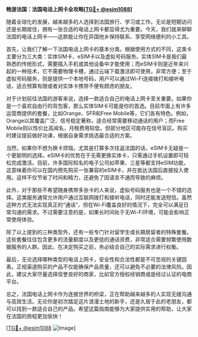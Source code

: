 **畅游法国：法国电话上网卡全攻略[[TG💪+ @esim1088](https://t.me/s/esim1088)]**

随着全球化的发展，越来越多的人选择到法国旅行、学习或工作。无论是短期访问还是长期居住，拥有一张合适的电话上网卡都显得尤为重要。今天，我们就来聊聊法国的电话上网卡——这款能让你在异国他乡保持联系、享受网络便利的小工具。

首先，让我们了解一下法国电话上网卡的基本分类。根据使用方式的不同，这类卡主要分为三大类：实体SIM卡、eSIM卡以及虚拟号码服务。实体SIM卡是我们最熟悉的传统形式，需要插入手机或其他设备中才能使用；而eSIM卡则是近年来兴起的一种技术，它不需要物理卡槽，通过云端下载激活即可使用，非常方便；至于虚拟号码服务，则是提供一个本地号码，用户可以通过Wi-Fi连接拨打和接听电话，适合预算有限或者对实体卡携带不便有顾虑的朋友。

对于计划前往法国的游客来说，选择一款适合自己的电话上网卡至关重要。如果你是一个喜欢自由行的背包客，那么实体SIM卡可能是你的首选。目前市面上有许多运营商提供的套餐，比如Orange、SFR和Free Mobile等，它们各有特色。例如，Orange以其覆盖广泛、信号稳定著称，适合经常需要移动通话的用户；而Free Mobile则以性价比高闻名，月租费用较低，但部分地区可能存在信号盲区。购买时建议提前做好功课，根据自身需求挑选最合适的方案。

当然，如果你不想为换卡烦恼，尤其是打算多次往返法国的话，eSIM卡无疑是一个更聪明的选择。eSIM卡的优势在于无需更换实体卡，只需通过手机设置即可轻松完成激活。目前，许多国际知名的电子公司如苹果、三星等都支持eSIM功能，这意味着你可以在国内预先购买一张兼容的eSIM卡，并在抵达法国后直接投入使用。这样不仅节省了时间和精力，还避免了因语言不通而导致的麻烦。

此外，对于那些不希望随身携带多张卡的人来说，虚拟号码服务也是一个不错的选择。这类服务通常允许用户通过互联网拨打和接听电话，同时还能发送短信。虽然这种方式无法实现真正的“通话”，但在Wi-Fi覆盖良好的情况下，完全可以满足日常沟通的需求。不过需要注意的是，如果长时间处于无Wi-Fi环境，可能会影响正常使用体验。

除了以上提到的三种类型外，还有一些专门针对留学生或长期居留者的特殊套餐。这些套餐往往包含更多的流量额度以及更低的通话资费，非常适合需要频繁使用数据服务的人群。因此，在决定购买之前，务必结合自己的实际需求进行权衡。

最后，无论选择哪种类型的电话上网卡，安全性和合法性都是不可忽视的关键因素。正规渠道购买的产品不仅能确保产品质量，还可以避免不必要的法律风险。因此，建议大家尽量选择信誉良好的商家，比如官方授权经销商或是经过认证的电商平台。

总之，法国电话上网卡作为连接世界的桥梁，正在帮助越来越多的人实现无缝沟通与高效生活。无论你是初次踏足这片浪漫土地的新手，还是久居于此的老朋友，都可以找到一款适合自己的产品。希望这篇指南能够为大家提供实用的帮助，让大家在法国的旅程更加愉快！

[[TG💪+ @esim1088](https://t.me/s/esim1088) ![Image](https://i.postimg.cc/4NQfJmqS/Snipaste-2025-05-13-00-14-12.png)]